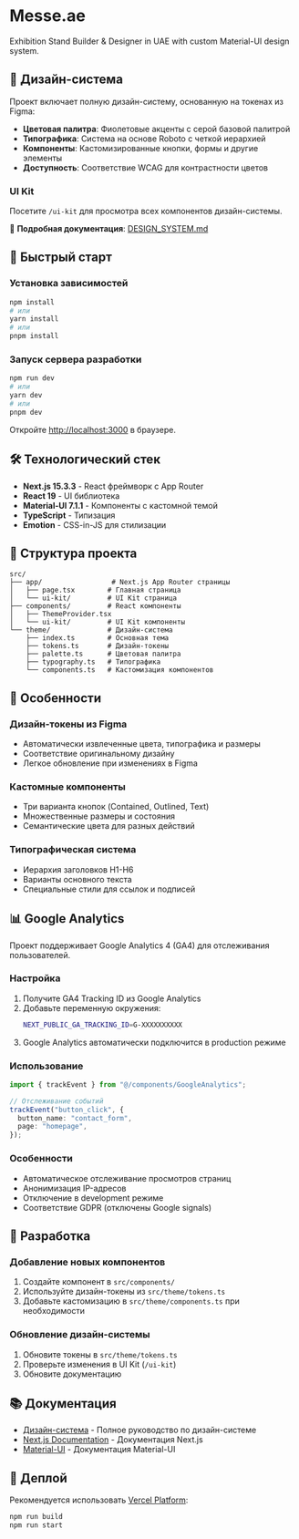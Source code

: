 # Messe.ae

Exhibition Stand Builder & Designer in UAE with custom Material-UI design system.

## 🎨 Дизайн-система

Проект включает полную дизайн-систему, основанную на токенах из Figma:

- **Цветовая палитра**: Фиолетовые акценты с серой базовой палитрой
- **Типографика**: Система на основе Roboto с четкой иерархией
- **Компоненты**: Кастомизированные кнопки, формы и другие элементы
- **Доступность**: Соответствие WCAG для контрастности цветов

### UI Kit

Посетите `/ui-kit` для просмотра всех компонентов дизайн-системы.

📖 **Подробная документация**: [DESIGN_SYSTEM.md](./DESIGN_SYSTEM.md)

## 🚀 Быстрый старт

### Установка зависимостей

```bash
npm install
# или
yarn install
# или
pnpm install
```

### Запуск сервера разработки

```bash
npm run dev
# или
yarn dev
# или
pnpm dev
```

Откройте [http://localhost:3000](http://localhost:3000) в браузере.

## 🛠 Технологический стек

- **Next.js 15.3.3** - React фреймворк с App Router
- **React 19** - UI библиотека
- **Material-UI 7.1.1** - Компоненты с кастомной темой
- **TypeScript** - Типизация
- **Emotion** - CSS-in-JS для стилизации

## 📁 Структура проекта

```
src/
├── app/                 # Next.js App Router страницы
│   ├── page.tsx        # Главная страница
│   └── ui-kit/         # UI Kit страница
├── components/         # React компоненты
│   ├── ThemeProvider.tsx
│   └── ui-kit/         # UI Kit компоненты
└── theme/              # Дизайн-система
    ├── index.ts        # Основная тема
    ├── tokens.ts       # Дизайн-токены
    ├── palette.ts      # Цветовая палитра
    ├── typography.ts   # Типографика
    └── components.ts   # Кастомизация компонентов
```

## 🎯 Особенности

### Дизайн-токены из Figma

- Автоматически извлеченные цвета, типографика и размеры
- Соответствие оригинальному дизайну
- Легкое обновление при изменениях в Figma

### Кастомные компоненты

- Три варианта кнопок (Contained, Outlined, Text)
- Множественные размеры и состояния
- Семантические цвета для разных действий

### Типографическая система

- Иерархия заголовков H1-H6
- Варианты основного текста
- Специальные стили для ссылок и подписей

## 📊 Google Analytics

Проект поддерживает Google Analytics 4 (GA4) для отслеживания пользователей.

### Настройка

1. Получите GA4 Tracking ID из Google Analytics
2. Добавьте переменную окружения:
   ```bash
   NEXT_PUBLIC_GA_TRACKING_ID=G-XXXXXXXXXX
   ```
3. Google Analytics автоматически подключится в production режиме

### Использование

```typescript
import { trackEvent } from "@/components/GoogleAnalytics";

// Отслеживание событий
trackEvent("button_click", {
  button_name: "contact_form",
  page: "homepage",
});
```

### Особенности

- Автоматическое отслеживание просмотров страниц
- Анонимизация IP-адресов
- Отключение в development режиме
- Соответствие GDPR (отключены Google signals)

## 🔧 Разработка

### Добавление новых компонентов

1. Создайте компонент в `src/components/`
2. Используйте дизайн-токены из `src/theme/tokens.ts`
3. Добавьте кастомизацию в `src/theme/components.ts` при необходимости

### Обновление дизайн-системы

1. Обновите токены в `src/theme/tokens.ts`
2. Проверьте изменения в UI Kit (`/ui-kit`)
3. Обновите документацию

## 📚 Документация

- [Дизайн-система](./DESIGN_SYSTEM.md) - Полное руководство по дизайн-системе
- [Next.js Documentation](https://nextjs.org/docs) - Документация Next.js
- [Material-UI](https://mui.com/) - Документация Material-UI

## 🚀 Деплой

Рекомендуется использовать [Vercel Platform](https://vercel.com/new?utm_medium=default-template&filter=next.js&utm_source=create-next-app&utm_campaign=create-next-app-readme):

```bash
npm run build
npm run start
```

